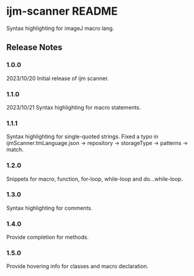 # ijm-scanner README

Syntax highlighting for imageJ macro lang.

## Release Notes
### 1.0.0
2023/10/20
Initial release of ijm scanner.

### 1.1.0
2023/10/21
Syntax highlighting for macro statements.

### 1.1.1
Syntax highlighting for single-quoted strings.
Fixed a typo in ijmScanner.tmLanguage.json -> repository -> storageType -> patterns -> match.

### 1.2.0
Snippets for macro, function, for-loop, while-loop and do...while-loop.

### 1.3.0
Syntax highlighting for comments.

### 1.4.0
Provide completion for methods.

### 1.5.0
Provide hovering info for classes and macro declaration.